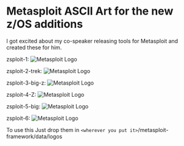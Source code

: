 # Metasploit ASCII Art for the new z/OS additions

I got excited about my co-speaker releasing tools for Metasploit and created these for him.

zsploit-1:
![Metasploit Logo](https://raw.githubusercontent.com/mainframed/metasploit_logo/master/zploit-1.png)

zsploit-2-trek:
![Metasploit Logo](https://raw.githubusercontent.com/mainframed/metasploit_logo/master/zploit-2-trek.png)

zsploit-3-big-z:
![Metasploit Logo](https://raw.githubusercontent.com/mainframed/metasploit_logo/master/zploit-3-big-z.png)

zsploit-4-Z:
![Metasploit Logo](https://raw.githubusercontent.com/mainframed/metasploit_logo/master/zploit-4-Z.png)

zsploit-5-big:
![Metasploit Logo](https://raw.githubusercontent.com/mainframed/metasploit_logo/master/zploit-5-big.png)

zsploit-6:
![Metasploit Logo](https://raw.githubusercontent.com/mainframed/metasploit_logo/master/zploit-6.png)

To use this Just drop them in `<wherever you put it>`/metasploit-framework/data/logos

